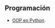 ## Programación
* [OOP en Python](https://github.com/adinamarca/notebooks/blob/main/PY/PGRM/Object_oriented_programming_in_python/notebook.ipynb).
